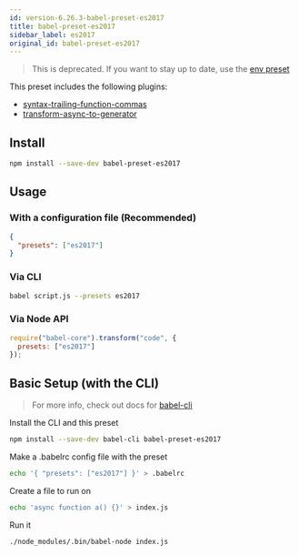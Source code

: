 ```yaml
---
id: version-6.26.3-babel-preset-es2017
title: babel-preset-es2017
sidebar_label: es2017
original_id: babel-preset-es2017
---
```


> This is deprecated. If you want to stay up to date, use the [env preset](https://babeljs.io/docs/en/babel-preset-env)

This preset includes the following plugins:

- [syntax-trailing-function-commas](https://babeljs.io/docs/en/babel-plugin-syntax-trailing-function-commas)
- [transform-async-to-generator](https://babeljs.io/docs/en/babel-plugin-transform-async-to-generator)

## Install

```sh
npm install --save-dev babel-preset-es2017
```

## Usage

### With a configuration file (Recommended)

```json
{
  "presets": ["es2017"]
}
```

### Via CLI

```sh
babel script.js --presets es2017
```

### Via Node API

```javascript
require("babel-core").transform("code", {
  presets: ["es2017"]
});
```


## Basic Setup (with the CLI)

> For more info, check out docs for [babel-cli](https://babeljs.io/docs/en/babel-cli)

Install the CLI and this preset

```sh
npm install --save-dev babel-cli babel-preset-es2017
```

Make a .babelrc config file with the preset

```sh
echo '{ "presets": ["es2017"] }' > .babelrc
```

Create a file to run on

```sh
echo 'async function a() {}' > index.js
```

Run it

```sh
./node_modules/.bin/babel-node index.js
```

